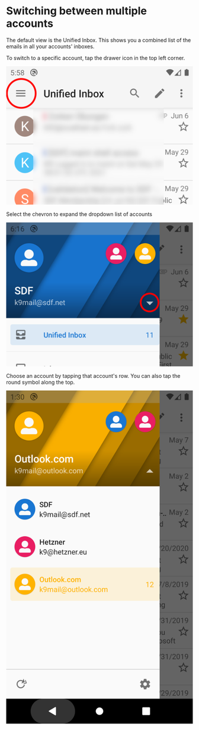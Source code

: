 # Switching between multiple accounts

The default view is the Unified Inbox.
This shows you a combined list of the emails in all your accounts' inboxes.

To switch to a specific account, tap the drawer icon in the top left corner.

![drawer icon](../img/screenshots/drawer_select.png)

Select the chevron to expand the dropdown list of accounts

![dropdown](../img/screenshots/switching_account_start.png)

Choose an account by tapping that account's row. You can also tap the round symbol along the top.

![Accounts List](../img/screenshots/switching_account_list.png)

